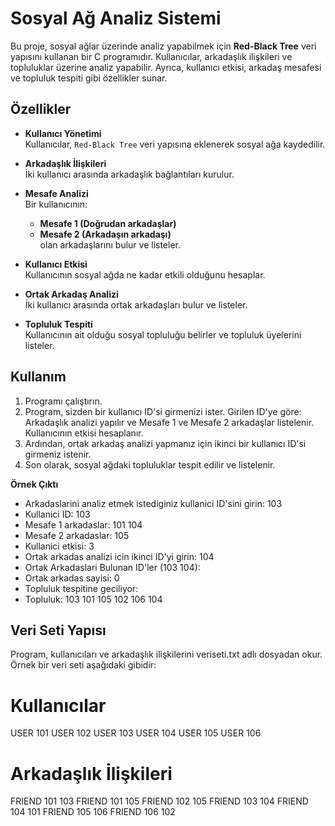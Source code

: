 # Sosyal Ağ Analiz Sistemi

Bu proje, sosyal ağlar üzerinde analiz yapabilmek için **Red-Black Tree** veri yapısını kullanan bir C programıdır. Kullanıcılar, arkadaşlık ilişkileri ve topluluklar üzerine analiz yapabilir. Ayrıca, kullanıcı etkisi, arkadaş mesafesi ve topluluk tespiti gibi özellikler sunar.

## Özellikler

- **Kullanıcı Yönetimi**  
  Kullanıcılar, `Red-Black Tree` veri yapısına eklenerek sosyal ağa kaydedilir.

- **Arkadaşlık İlişkileri**  
  İki kullanıcı arasında arkadaşlık bağlantıları kurulur.

- **Mesafe Analizi**  
  Bir kullanıcının:
  - **Mesafe 1 (Doğrudan arkadaşlar)**  
  - **Mesafe 2 (Arkadaşın arkadaşı)**  
  olan arkadaşlarını bulur ve listeler.

- **Kullanıcı Etkisi**  
  Kullanıcının sosyal ağda ne kadar etkili olduğunu hesaplar.

- **Ortak Arkadaş Analizi**  
  İki kullanıcı arasında ortak arkadaşları bulur ve listeler.

- **Topluluk Tespiti**  
  Kullanıcının ait olduğu sosyal topluluğu belirler ve topluluk üyelerini listeler.
 
## Kullanım
1. Programı çalıştırın.
2. Program, sizden bir kullanıcı ID'si girmenizi ister. Girilen ID'ye göre:
Arkadaşlık analizi yapılır ve Mesafe 1 ve Mesafe 2 arkadaşlar listelenir.
Kullanıcının etkisi hesaplanır.
3. Ardından, ortak arkadaş analizi yapmanız için ikinci bir kullanıcı ID'si girmeniz istenir.
4. Son olarak, sosyal ağdaki topluluklar tespit edilir ve listelenir.

**Örnek Çıktı**

- Arkadaslarini analiz etmek istediginiz kullanici ID'sini girin: 103
- Kullanici ID: 103
- Mesafe 1 arkadaslar: 101 104
- Mesafe 2 arkadaslar: 105
- Kullanici etkisi: 3
- Ortak arkadas analizi icin ikinci ID'yi girin: 104
- Ortak Arkadaslari Bulunan ID'ler (103 104):
- Ortak arkadas sayisi: 0
- Topluluk tespitine geciliyor:
- Topluluk: 103 101 105 102 106 104

## Veri Seti Yapısı
Program, kullanıcıları ve arkadaşlık ilişkilerini veriseti.txt adlı dosyadan okur. Örnek bir veri seti aşağıdaki gibidir:
# Kullanıcılar
USER 101
USER 102
USER 103
USER 104
USER 105
USER 106

# Arkadaşlık İlişkileri
FRIEND 101 103
FRIEND 101 105
FRIEND 102 105
FRIEND 103 104
FRIEND 104 101
FRIEND 105 106
FRIEND 106 102
